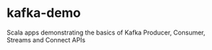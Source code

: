 # kafka-demo
Scala apps demonstrating the basics of Kafka Producer, Consumer, Streams and Connect APIs
